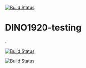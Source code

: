 [![Build Status](https://travis-ci.com/emilekm2142/DINO1920-testing.svg?branch=master)](https://travis-ci.com/emilekm2142/DINO1920-testing)

# DINO1920-testing
..

[![Build Status](https://travis-ci.org/adkuba/DINO1920-testing.svg?branch=master)](https://travis-ci.org/adkuba/DINO1920-testing)

[![Build Status](https://travis-ci.org/karolp253/DINO1920-testing.svg?branch=master)](https://travis-ci.org/karolp253/DINO1920-testing)
